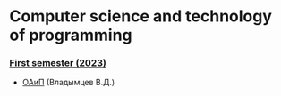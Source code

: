 # Computer science and technology of programming

### [First semester (2023)](https://github.com/Dzmitry-Leushukou/BSUIR-Labs)
- [ОАиП](https://github.com/Dzmitry-Leushukou/BSUIR-Labs/tree/main/Semester%201/Fundamentals%20of%20algorithmization%20and%20programming) (Владымцев В.Д.)